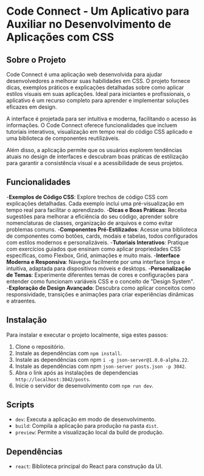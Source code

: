 # Code Connect -  Um Aplicativo para Auxiliar no Desenvolvimento de Aplicações com CSS


## Sobre o Projeto
Code Connect é uma aplicação web desenvolvida para ajudar desenvolvedores a melhorar suas habilidades em CSS. O projeto fornece dicas, exemplos práticos e explicações detalhadas sobre como aplicar estilos visuais em suas aplicações. Ideal para iniciantes e profissionais, o aplicativo é um recurso completo para aprender e implementar soluções eficazes em design.

A interface é projetada para ser intuitiva e moderna, facilitando o acesso às informações. O Code Connect oferece funcionalidades que incluem tutoriais interativos, visualização em tempo real do código CSS aplicado e uma biblioteca de componentes reutilizáveis.

Além disso, a aplicação permite que os usuários explorem tendências atuais no design de interfaces e descubram boas práticas de estilização para garantir a consistência visual e a acessibilidade de seus projetos.


## Funcionalidades
-**Exemplos de Código CSS**: Explore trechos de código CSS com explicações detalhadas. Cada exemplo inclui uma pré-visualização em tempo real para facilitar o aprendizado.
-**Dicas e Boas Práticas**: Receba sugestões para melhorar a eficiência do seu código, aprender sobre nomenclaturas de classes, organização de arquivos e como evitar problemas comuns.
-**Componentes Pré-Estilizados**: Acesse uma biblioteca de componentes como botões, cards, modais e tabelas, todos configurados com estilos modernos e personalizáveis.
-**Tutoriais Interativos**: Pratique com exercícios guiados que ensinam como aplicar propriedades CSS específicas, como Flexbox, Grid, animações e muito mais.
-**Interface Moderna e Responsiva**: Navegue facilmente por uma interface limpa e intuitiva, adaptada para dispositivos móveis e desktops.
-**Personalização de Temas**: Experimente diferentes temas de cores e configurações para entender como funcionam variáveis CSS e o conceito de "Design System".
-**Exploração de Design Avançado**: Descubra como aplicar conceitos como responsividade, transições e animações para criar experiências dinâmicas e atraentes.

## Instalação
Para instalar e executar o projeto localmente, siga estes passos:
1. Clone o repositório.
2. Instale as dependências com `npm install`.
3. Instale as dependências com npm `i -g json-server@1.0.0-alpha.22`.
4. Instale as dependências com npm `json-server posts.json -p 3042`.
5. Abra o link após as instalações de dependencias `http://localhost:3042/posts`.
6. Inicie o servidor de desenvolvimento com `npm run dev`.

## Scripts
- `dev`: Executa a aplicação em modo de desenvolvimento.
- `build`: Compila a aplicação para produção na pasta `dist`.
- `preview`: Permite a visualização local da build de produção.

## Dependências
- `react`: Biblioteca principal do React para construção da UI.

